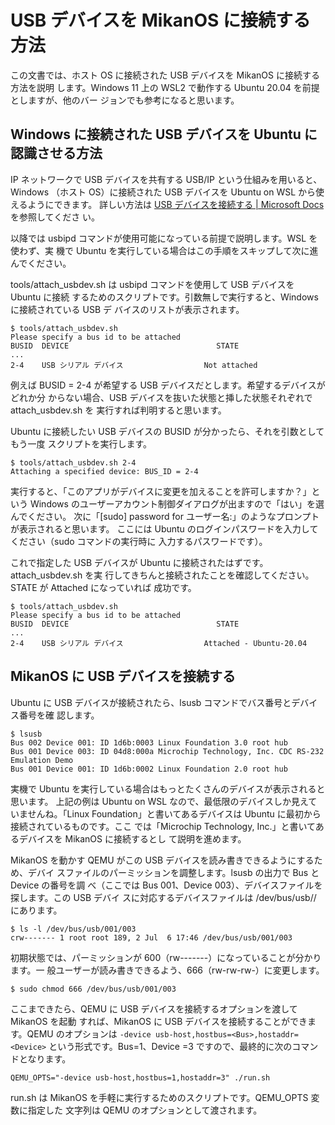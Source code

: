 # USB デバイスを MikanOS に接続する方法

この文書では、ホスト OS に接続された USB デバイスを MikanOS に接続する方法を説明
します。Windows 11 上の WSL2 で動作する Ubuntu 20.04 を前提としますが、他のバー
ジョンでも参考になると思います。

## Windows に接続された USB デバイスを Ubuntu に認識させる方法

IP ネットワークで USB デバイスを共有する USB/IP という仕組みを用いると、Windows
（ホスト OS）に接続された USB デバイスを Ubuntu on WSL から使えるようにできます。
詳しい方法は [USB デバイスを接続する | Microsoft Docs][usbipd] を参照してくださ
い。

[usbipd]: https://docs.microsoft.com/ja-jp/windows/wsl/connect-usb

以降では usbipd コマンドが使用可能になっている前提で説明します。WSL を使わず、実
機で Ubuntu を実行している場合はこの手順をスキップして次に進んでください。

tools/attach_usbdev.sh は usbipd コマンドを使用して USB デバイスを Ubuntu に接続
するためのスクリプトです。引数無しで実行すると、Windows に接続されている USB デ
バイスのリストが表示されます。

    $ tools/attach_usbdev.sh
    Please specify a bus id to be attached
    BUSID  DEVICE                                 STATE
    ...
    2-4    USB シリアル デバイス                  Not attached

例えば BUSID = 2-4 が希望する USB デバイスだとします。希望するデバイスがどれか分
からない場合、USB デバイスを抜いた状態と挿した状態それぞれで attach_usbdev.sh を
実行すれば判明すると思います。

Ubuntu に接続したい USB デバイスの BUSID が分かったら、それを引数としてもう一度
スクリプトを実行します。

    $ tools/attach_usbdev.sh 2-4
    Attaching a specified device: BUS_ID = 2-4

実行すると、「このアプリがデバイスに変更を加えることを許可しますか？」という
Windows のユーザーアカウント制御ダイアログが出ますので「はい」を選んでください。
次に「[sudo] password for ユーザー名:」のようなプロンプトが表示されると思います。
ここには Ubuntu のログインパスワードを入力してください（sudo コマンドの実行時に
入力するパスワードです）。

これで指定した USB デバイスが Ubuntu に接続されたはずです。attach_usbdev.sh を実
行してきちんと接続されたことを確認してください。STATE が Attached になっていれば
成功です。

    $ tools/attach_usbdev.sh
    Please specify a bus id to be attached
    BUSID  DEVICE                                 STATE
    ...
    2-4    USB シリアル デバイス                  Attached - Ubuntu-20.04

## MikanOS に USB デバイスを接続する

Ubuntu に USB デバイスが接続されたら、lsusb コマンドでバス番号とデバイス番号を確
認します。

    $ lsusb
    Bus 002 Device 001: ID 1d6b:0003 Linux Foundation 3.0 root hub
    Bus 001 Device 003: ID 04d8:000a Microchip Technology, Inc. CDC RS-232 Emulation Demo
    Bus 001 Device 001: ID 1d6b:0002 Linux Foundation 2.0 root hub

実機で Ubuntu を実行している場合はもっとたくさんのデバイスが表示されると思います。
上記の例は Ubuntu on WSL なので、最低限のデバイスしか見えていませんね。「Linux
Foundation」と書いてあるデバイスは Ubuntu に最初から接続されているものです。ここ
では「Microchip Technology, Inc.」と書いてあるデバイスを MikanOS に接続するとし
て説明を進めます。

MikanOS を動かす QEMU がこの USB デバイスを読み書きできるようにするため、デバイ
スファイルのパーミッションを調整します。lsusb の出力で Bus と Device の番号を調
べ（ここでは Bus 001、Device 003）、デバイスファイルを探します。この USB デバイ
スに対応するデバイスファイルは /dev/bus/usb/<Bus>/<Device> にあります。

    $ ls -l /dev/bus/usb/001/003
    crw------- 1 root root 189, 2 Jul  6 17:46 /dev/bus/usb/001/003

初期状態では、パーミッションが 600（rw-------）になっていることが分かります。一
般ユーザーが読み書きできるよう、666（rw-rw-rw-）に変更します。

    $ sudo chmod 666 /dev/bus/usb/001/003

ここまできたら、QEMU に USB デバイスを接続するオプションを渡して MikanOS を起動
すれば、MikanOS に USB デバイスを接続することができます。QEMU のオプションは
`-device usb-host,hostbus=<Bus>,hostaddr=<Device>` という形式です。Bus=1、Device
=3 ですので、最終的に次のコマンドとなります。

    QEMU_OPTS="-device usb-host,hostbus=1,hostaddr=3" ./run.sh

run.sh は MikanOS を手軽に実行するためのスクリプトです。QEMU_OPTS 変数に指定した
文字列は QEMU のオプションとして渡されます。
